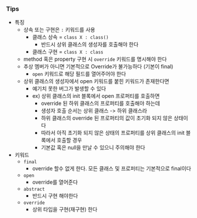 ### Tips

* 특징
    * 상속 또는 구현은 ` : ` 키워드를 사용
        * 클래스 상속 = `class X : class()`
            * 반드시 상위 클래스의 생성자를 호출해야 한다
        * 클래스 구현 = `class X : class`
    * method 혹은 property 구현 시 `override` 키워드를 명시해야 한다
    * 추상 멤버가 아니면 기본적으로 Override가 불가능하다 (기본이 final)
        * `open` 키워드로 해당 필드를 열어주어야 한다
    * 상위 클래스의 생성자에서 open 키워드를 붙힌 키워드가 존재한다면
      * 예기치 못한 버그가 발생할 수 있다
      * ex) 상위 클래스의 init 블록에서 open 프로퍼티를 호출하면
        * override 된 하위 클래스의 프로퍼티를 호출해야 하는데
        * 생성자 호출 순서는 상위 클래스 -> 하위 클래스라
        * 하위 클래스의 override 된 프로퍼티의 값이 초기화 되지 않은 상태이다
        * 따라서 아직 초기화 되지 않은 상태의 프로퍼티를 상위 클래스의 init 블록에서 호출할 경우
        * 기본값 혹은 null을 만날 수 있으니 주의해야 한다
* 키워드
    * `final`
        * override 할수 없게 한다. 모든 클래스 및 프로퍼티는 기본적으로 final이다
    * `open`
        * override를 열어준다
    * `abstract`
        * 반드시 구현 해야한다
    * `override`
        * 상위 타입을 구현(재구현) 한다
    